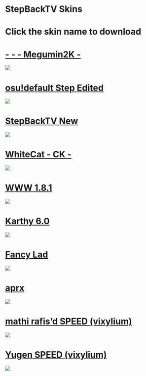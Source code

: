 # StepBackTV Skins

# Click the skin name to download

# [- - - Megumin2K -](https://mega.nz/file/Rhk1BAwb#GTNJyBZVzDAgW5DVHUBex1HD_aKhOxu2QE9AAs--tws)
![](https://osu.ppy.sh/ss/14855926/aedf)

# [osu!default Step Edited](https://drive.google.com/open?id=1yQpzZL38UVU7qybes1pEKZsVIqVFHocE)
![](https://osu.ppy.sh/ss/14820688/ec1a)


# [StepBackTV New](https://mega.nz/file/eXRFSYwa#gJpEMxX3iGRNSpogkDQYBAC4RLwMnHwa0-CjMZsz7jA)
![](https://osu.ppy.sh/ss/14765378/c7e7)


# [WhiteCat - CK -](https://vixy-step.s-ul.eu/fSbKkJA3)
![](https://osu.ppy.sh/ss/14765404/d4c2)


# [WWW 1.8.1](https://mega.nz/#!9mBHlABa!ZiOl1zUdLCYo6Y33fpE38yxje94-paJAa81ZltP5Hvs)
![](http://osu.ppy.sh/ss/14765471/d4b9)


# [Karthy 6.0](https://mega.nz/#!wY1mWCZR!tp2kvsc39r128Yuw22MNQgEdJkctXzlX3JRL-saCcck)
![](http://osu.ppy.sh/ss/14765459/d6e0)


# [Fancy Lad](https://www.dropbox.com/s/s4a2kxm4ei85kwy/shigeskin.osk?dl=0)
![](http://osu.ppy.sh/ss/14765452/93df)


# [aprx](http://www.mediafire.com/file/hi3prx2f16b9qpq/-_aprx_tourney.osk/file)
![](https://osu.ppy.sh/ss/14765467/44ac)


# [mathi rafis’d SPEED (vixylium)](https://mega.nz/#!PL4ikQ7T!tDUhX8vihX9vXj1YKv7yg8-MXpPrc-yxfu_GIzopwa0)
![](http://osu.ppy.sh/ss/14765430/974d)


# [Yugen SPEED (vixylium)](https://mega.nz/#!mKIQzagQ!uUJ19DwJRV5-ffQ9j3O5_7vAQYzDnnKSVaLTbEwv3eY)
![](https://osu.ppy.sh/ss/14765436/07d1)


